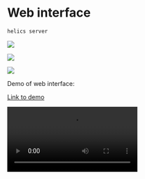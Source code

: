 # Web interface

```bash
helics server
```

![](https://user-images.githubusercontent.com/1813121/179425630-8136366d-2b09-4251-936f-1158a7b40c5b.png)

![](https://user-images.githubusercontent.com/1813121/179425632-9cc1f914-d5bc-44bf-848c-893733729fb6.png)

![](https://user-images.githubusercontent.com/1813121/179692080-b4dc172e-c73e-4982-8d97-17051dca8c26.png)

Demo of web interface:

[Link to demo](https://user-images.githubusercontent.com/1813121/179425246-9e12db06-a317-493c-88af-098fa460d3ec.mov)

![Demo](https://user-images.githubusercontent.com/1813121/179425246-9e12db06-a317-493c-88af-098fa460d3ec.mov)

